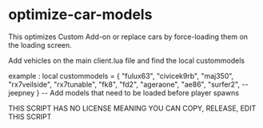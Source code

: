 # optimize-car-models

This optimizes Custom Add-on or replace cars by force-loading them on the loading screen.

Add vehicles on the main client.lua file and find the local custommodels 

example :
local custommodels = 
{
	"fulux63",
	 "civicek9rb",
        "maj350",
        "rx7veilside",
        "rx7tunable",
        "fk8",
        "fd2",
      	"ageraone",
        "ae86",
	      "surfer2", -- jeepney
} -- Add models that need to be loaded before player spawns

THIS SCRIPT HAS NO LICENSE
MEANING YOU CAN COPY, RELEASE, EDIT THIS SCRIPT 
